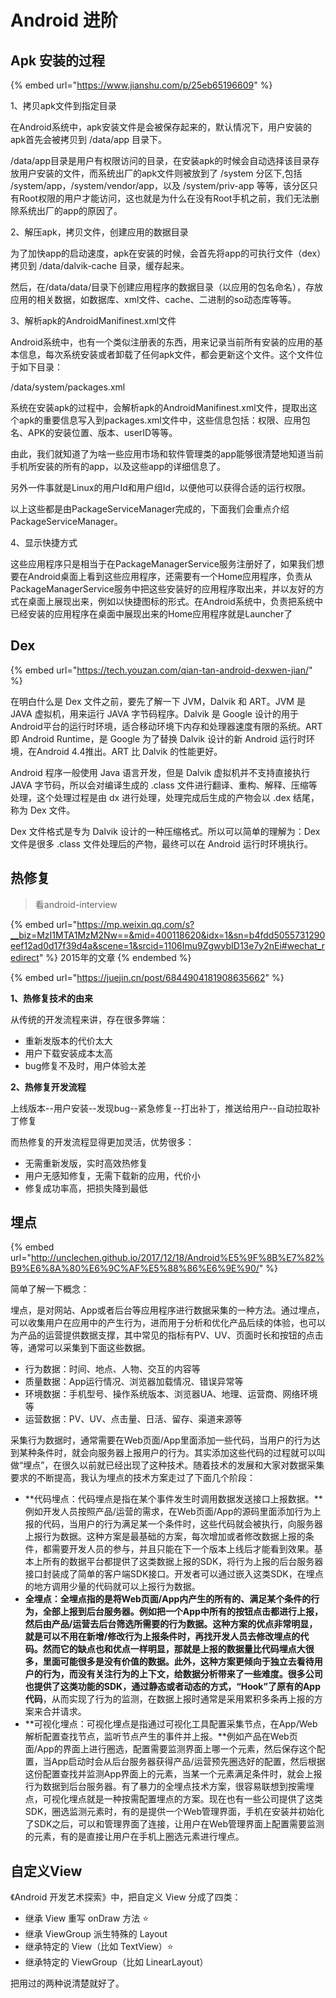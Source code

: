 # Android 进阶

## Apk 安装的过程

{% embed url="https://www.jianshu.com/p/25eb65196609" %}

1、拷贝apk文件到指定目录

在Android系统中，apk安装文件是会被保存起来的，默认情况下，用户安装的apk首先会被拷贝到 /data/app 目录下。

/data/app目录是用户有权限访问的目录，在安装apk的时候会自动选择该目录存放用户安装的文件，而系统出厂的apk文件则被放到了 /system 分区下,包括 /system/app，/system/vendor/app，以及 /system/priv-app 等等，该分区只有Root权限的用户才能访问，这也就是为什么在没有Root手机之前，我们无法删除系统出厂的app的原因了。

2、解压apk，拷贝文件，创建应用的数据目录

为了加快app的启动速度，apk在安装的时候，会首先将app的可执行文件（dex）拷贝到 /data/dalvik-cache 目录，缓存起来。

然后，在/data/data/目录下创建应用程序的数据目录（以应用的包名命名），存放应用的相关数据，如数据库、xml文件、cache、二进制的so动态库等等。

3、解析apk的AndroidManifinest.xml文件

Android系统中，也有一个类似注册表的东西，用来记录当前所有安装的应用的基本信息，每次系统安装或者卸载了任何apk文件，都会更新这个文件。这个文件位于如下目录：

/data/system/packages.xml

系统在安装apk的过程中，会解析apk的AndroidManifinest.xml文件，提取出这个apk的重要信息写入到packages.xml文件中，这些信息包括：权限、应用包名、APK的安装位置、版本、userID等等。

由此，我们就知道了为啥一些应用市场和软件管理类的app能够很清楚地知道当前手机所安装的所有的app，以及这些app的详细信息了。

另外一件事就是Linux的用户Id和用户组Id，以便他可以获得合适的运行权限。

以上这些都是由PackageServiceManager完成的，下面我们会重点介绍PackageServiceManager。

4、显示快捷方式

这些应用程序只是相当于在PackageManagerService服务注册好了，如果我们想要在Android桌面上看到这些应用程序，还需要有一个Home应用程序，负责从PackageManagerService服务中把这些安装好的应用程序取出来，并以友好的方式在桌面上展现出来，例如以快捷图标的形式。在Android系统中，负责把系统中已经安装的应用程序在桌面中展现出来的Home应用程序就是Launcher了

## Dex

{% embed url="https://tech.youzan.com/qian-tan-android-dexwen-jian/" %}

在明白什么是 Dex 文件之前，要先了解一下 JVM，Dalvik 和 ART。JVM 是 JAVA 虚拟机，用来运行 JAVA 字节码程序。Dalvik 是 Google 设计的用于 Android平台的运行时环境，适合移动环境下内存和处理器速度有限的系统。ART 即 Android Runtime，是 Google 为了替换 Dalvik 设计的新 Android 运行时环境，在Android 4.4推出。ART 比 Dalvik 的性能更好。

Android 程序一般使用 Java 语言开发，但是 Dalvik 虚拟机并不支持直接执行 JAVA 字节码，所以会对编译生成的 .class 文件进行翻译、重构、解释、压缩等处理，这个处理过程是由 dx 进行处理，处理完成后生成的产物会以 .dex 结尾，称为 Dex 文件。

Dex 文件格式是专为 Dalvik 设计的一种压缩格式。所以可以简单的理解为：Dex 文件是很多 .class 文件处理后的产物，最终可以在 Android 运行时环境执行。

## 热修复

> 看android-interview

{% embed url="https://mp.weixin.qq.com/s?__biz=MzI1MTA1MzM2Nw==&mid=400118620&idx=1&sn=b4fdd5055731290eef12ad0d17f39d4a&scene=1&srcid=1106Imu9ZgwybID13e7y2nEi#wechat_redirect" %}
2015年的文章
{% endembed %}

{% embed url="https://juejin.cn/post/6844904181908635662" %}

**1、热修复技术的由来**

从传统的开发流程来讲，存在很多弊端：

* 重新发版本的代价太大
* 用户下载安装成本太高
* bug修复不及时，用户体验太差

**2、热修复开发流程**

上线版本--用户安装--发现bug--紧急修复--打出补丁，推送给用户--自动拉取补丁修复

而热修复的开发流程显得更加灵活，优势很多：

* 无需重新发版，实时高效热修复
* 用户无感知修复，无需下载新的应用，代价小
* 修复成功率高，把损失降到最低

## 埋点

{% embed url="http://unclechen.github.io/2017/12/18/Android%E5%9F%8B%E7%82%B9%E6%8A%80%E6%9C%AF%E5%88%86%E6%9E%90/" %}

简单了解一下概念：

埋点，是对网站、App或者后台等应用程序进行数据采集的一种方法。通过埋点，可以收集用户在应用中的产生行为，进而用于分析和优化产品后续的体验，也可以为产品的运营提供数据支撑，其中常见的指标有PV、UV、页面时长和按钮的点击等，通常可以采集到下面这些数据。

* 行为数据：时间、地点、人物、交互的内容等
* 质量数据：App运行情况、浏览器加载情况、错误异常等
* 环境数据：手机型号、操作系统版本、浏览器UA、地理、运营商、网络环境等
* 运营数据：PV、UV、点击量、日活、留存、渠道来源等

采集行为数据时，通常需要在Web页面/App里面添加一些代码，当用户的行为达到某种条件时，就会向服务器上报用户的行为。其实添加这些代码的过程就可以叫做“埋点”，在很久以前就已经出现了这种技术。随着技术的发展和大家对数据采集要求的不断提高，我认为埋点的技术方案走过了下面几个阶段：

* **代码埋点：代码埋点是指在某个事件发生时调用数据发送接口上报数据。**例如开发人员按照产品/运营的需求，在Web页面/App的源码里面添加行为上报的代码，当用户的行为满足某一个条件时，这些代码就会被执行，向服务器上报行为数据。这种方案是最基础的方案，每次增加或者修改数据上报的条件，都需要开发人员的参与，并且只能在下一个版本上线后才能看到效果。基本上所有的数据平台都提供了这类数据上报的SDK，将行为上报的后台服务器接口封装成了简单的客户端SDK接口。开发者可以通过嵌入这类SDK，在埋点的地方调用少量的代码就可以上报行为数据。
* **全埋点：全埋点指的是将Web页面/App内产生的所有的、满足某个条件的行为，全部上报到后台服务器。**例如把一个App中所有的按钮点击都进行上报，然后由产品/运营去后台筛选所需要的行为数据。这种方案的优点非常明显，就是可以不用在新增/修改行为上报条件时，再找开发人员去修改埋点的代码。然而它的缺点也和优点一样明显，那就是上报的数据量比代码埋点大很多，里面可能很多是没有价值的数据。此外，这种方案更倾向于独立去看待用户的行为，而没有关注行为的上下文，给数据分析带来了一些难度。很多公司也提供了这类功能的SDK，通过静态或者动态的方式，**“Hook”了原有的App代码**，从而实现了行为的监测，在数据上报时通常是采用累积多条再上报的方案来合并请求。
* **可视化埋点：可视化埋点是指通过可视化工具配置采集节点，在App/Web解析配置查找节点，监听节点产生的事件并上报。**例如产品在Web页面/App的界面上进行圈选，配置需要监测界面上哪一个元素，然后保存这个配置，当App启动时会从后台服务器获得产品/运营预先圈选好的配置，然后根据这份配置查找并监测App界面上的元素，当某一个元素满足条件时，就会上报行为数据到后台服务器。有了暴力的全埋点技术方案，很容易联想到按需埋点，可视化埋点就是一种按需配置埋点的方案。现在也有一些公司提供了这类SDK，圈选监测元素时，有的是提供一个Web管理界面，手机在安装并初始化了SDK之后，可以和管理界面了连接，让用户在Web管理界面上配置需要监测的元素，有的是直接让用户在手机上圈选元素进行埋点。

## 自定义View

《Android 开发艺术探索》中，把自定义 View 分成了四类：

* 继承 View 重写 onDraw 方法 ⭐️
* 继承 ViewGroup 派生特殊的 Layout
* 继承特定的 View（比如 TextView）⭐️
* 继承特定的 ViewGroup（比如 LinearLayout）

把用过的两种说清楚就好了。
